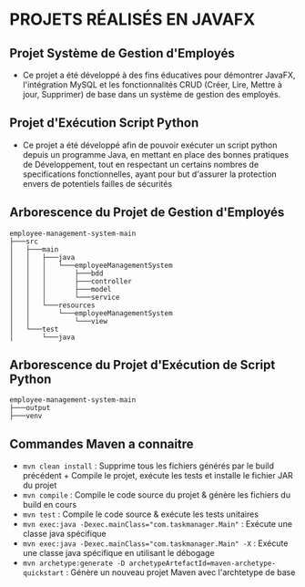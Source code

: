 # PROJETS RÉALISÉS EN JAVAFX

## Projet Système de Gestion d'Employés

- Ce projet a été développé à des fins éducatives pour démontrer JavaFX, l'intégration MySQL et les fonctionnalités CRUD (Créer, Lire, Mettre à jour, Supprimer) de base dans un système de gestion des employés.

## Projet d'Exécution Script Python

- Ce projet a été développé afin de pouvoir exécuter un script python depuis un programme Java, en mettant en place des
bonnes pratiques de Développement, tout en respectant un certains nombres de specifications fonctionnelles, ayant pour but
d'assurer la protection envers de potentiels failles de sécurités

## Arborescence du Projet de Gestion d'Employés

```
employee-management-system-main
├───src
│   ├───main
│   │   ├───java
│   │   │   └───employeeManagementSystem
│   │   │       ├───bdd
│   │   │       ├───controller
│   │   │       ├───model
│   │   │       └───service
│   │   └───resources
│   │       └───employeeManagementSystem
│   │           └───view
│   └───test
│       └───java
```

## Arborescence du Projet d'Exécution de Script Python

```
employee-management-system-main
├───output
├───venv
```

## Commandes Maven a connaitre

- `mvn clean install` : Supprime tous les fichiers générés par le build précédent + Compile le projet, exécute les tests et installe le fichier JAR du projet
- `mvn compile` : Compile le code source du projet & génère les fichiers du build en cours
- `mvn test` : Compile le code source & exécute les tests unitaires
- `mvn exec:java -Dexec.mainClass="com.taskmanager.Main"` : Exécute une classe java spécifique
- `mvn exec:java -Dexec.mainClass="com.taskmanager.Main" -X` : Exécute une classe java spécifique en utilisant le débogage
- `mvn archetype:generate -D archetypeArtefactId=maven-archetype-quickstart` : Génère un nouveau projet Maven avec l'archtetype de base
